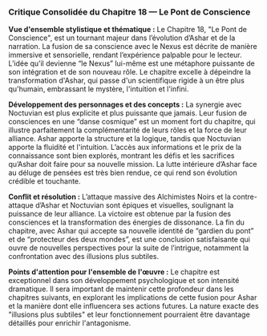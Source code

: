 ### Critique Consolidée du Chapitre 18 — Le Pont de Conscience

**Vue d'ensemble stylistique et thématique :**
Le Chapitre 18, "Le Pont de Conscience", est un tournant majeur dans l’évolution d’Ashar et de la narration. La fusion de sa conscience avec le Nexus est décrite de manière immersive et sensorielle, rendant l’expérience palpable pour le lecteur. L’idée qu’il devienne “le Nexus” lui-même est une métaphore puissante de son intégration et de son nouveau rôle. Le chapitre excelle à dépeindre la transformation d'Ashar, qui passe d'un scientifique rigide à un être plus qu'humain, embrassant le mystère, l'intuition et l'infini.

**Développement des personnages et des concepts :**
La synergie avec Noctuvian est plus explicite et plus puissante que jamais. Leur fusion de consciences en une “danse cosmique” est un moment fort du chapitre, qui illustre parfaitement la complémentarité de leurs rôles et la force de leur alliance. Ashar apporte la structure et la logique, tandis que Noctuvian apporte la fluidité et l'intuition. L’accès aux informations et le prix de la connaissance sont bien explorés, montrant les défis et les sacrifices qu’Ashar doit faire pour sa nouvelle mission. La lutte intérieure d’Ashar face au déluge de pensées est très bien rendue, ce qui rend son évolution crédible et touchante.

**Conflit et résolution :**
L’attaque massive des Alchimistes Noirs et la contre-attaque d’Ashar et Noctuvian sont épiques et visuelles, soulignant la puissance de leur alliance. La victoire est obtenue par la fusion des consciences et la transformation des énergies de dissonance. La fin du chapitre, avec Ashar qui accepte sa nouvelle identité de “gardien du pont” et de “protecteur des deux mondes”, est une conclusion satisfaisante qui ouvre de nouvelles perspectives pour la suite de l’intrigue, notamment la confrontation avec des illusions plus subtiles.

**Points d'attention pour l'ensemble de l'œuvre :**
Le chapitre est exceptionnel dans son développement psychologique et son intensité dramatique. Il sera important de maintenir cette profondeur dans les chapitres suivants, en explorant les implications de cette fusion pour Ashar et la manière dont elle influencera ses actions futures. La nature exacte des "illusions plus subtiles" et leur fonctionnement pourraient être davantage détaillés pour enrichir l'antagonisme.
